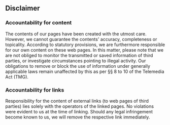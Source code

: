 ## Disclaimer

### Accountability for content

The contents of our pages have been created with the utmost care.
However, we cannot guarantee the contents' accuracy, completeness or
topicality.
According to statutory provisions, we are furthermore responsible for our own
content on these web pages.
In this matter, please note that we are not obliged to monitor the transmitted
or saved information of third parties, or investigate circumstances pointing to
illegal activity.
Our obligations to remove or block the use of information under generally
applicable laws remain unaffected by this as per
§§ 8 to 10 of the Telemedia Act (TMG).


### Accountability for links

Responsibility for the content of external links (to web pages of third parties)
lies solely with the operators of the linked pages.
No violations were evident to us at the time of linking.
Should any legal infringement become known to us,
we will remove the respective link immediately.
